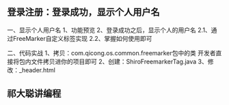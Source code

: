 
## 登录注册：登录成功，显示个人用户名

一、显示个人用户名
    1、功能预览
    2、登录成功之后，显示个人的用户名
        2.1、通过FreeMarker自定义标签实现
        2.2、掌握如何使用即可
    
二、代码实战
    1、拷贝：com.qicong.os.common.freemarker包中的类
        开发者直接将包内文件拷贝进你的项目即可
    2、创建：ShiroFreemarkerTag.java
    3、修改：_header.html
    
## 祁大聪讲编程

